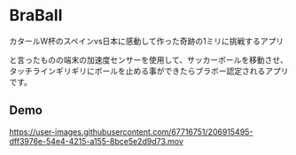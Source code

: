 # BraBall
カタールW杯のスペインvs日本に感動して作った奇跡の1ミリに挑戦するアプリ

と言ったものの端末の加速度センサーを使用して、サッカーボールを移動させ、タッチラインギリギリにボールを止める事ができたらブラボー認定されるアプリです。

## Demo

https://user-images.githubusercontent.com/67716751/206915495-dff3976e-54e4-4215-a155-8bce5e2d9d73.mov

